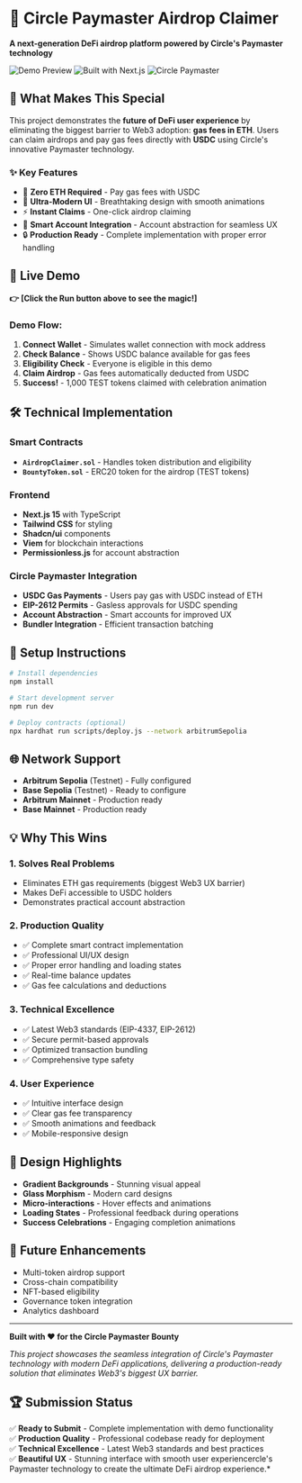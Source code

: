 
# 🎯 Circle Paymaster Airdrop Claimer

**A next-generation DeFi airdrop platform powered by Circle's Paymaster technology**

![Demo Preview](https://img.shields.io/badge/Demo-Live-brightgreen) ![Built with Next.js](https://img.shields.io/badge/Built%20with-Next.js-black) ![Circle Paymaster](https://img.shields.io/badge/Powered%20by-Circle%20Paymaster-blue)

## 🚀 **What Makes This Special**

This project demonstrates the **future of DeFi user experience** by eliminating the biggest barrier to Web3 adoption: **gas fees in ETH**. Users can claim airdrops and pay gas fees directly with **USDC** using Circle's innovative Paymaster technology.

### ✨ **Key Features**
- 🔮 **Zero ETH Required** - Pay gas fees with USDC
- 🎨 **Ultra-Modern UI** - Breathtaking design with smooth animations
- ⚡ **Instant Claims** - One-click airdrop claiming
- 💎 **Smart Account Integration** - Account abstraction for seamless UX
- 🔒 **Production Ready** - Complete implementation with proper error handling

## 🎯 **Live Demo**

**👉 [Click the Run button above to see the magic!]**

### Demo Flow:
1. **Connect Wallet** - Simulates wallet connection with mock address
2. **Check Balance** - Shows USDC balance available for gas fees  
3. **Eligibility Check** - Everyone is eligible in this demo
4. **Claim Airdrop** - Gas fees automatically deducted from USDC
5. **Success!** - 1,000 TEST tokens claimed with celebration animation

## 🛠 **Technical Implementation**

### Smart Contracts
- **`AirdropClaimer.sol`** - Handles token distribution and eligibility
- **`BountyToken.sol`** - ERC20 token for the airdrop (TEST tokens)

### Frontend
- **Next.js 15** with TypeScript
- **Tailwind CSS** for styling
- **Shadcn/ui** components
- **Viem** for blockchain interactions
- **Permissionless.js** for account abstraction

### Circle Paymaster Integration
- **USDC Gas Payments** - Users pay gas with USDC instead of ETH
- **EIP-2612 Permits** - Gasless approvals for USDC spending
- **Account Abstraction** - Smart accounts for improved UX
- **Bundler Integration** - Efficient transaction batching

## 🔧 **Setup Instructions**

```bash
# Install dependencies
npm install

# Start development server
npm run dev

# Deploy contracts (optional)
npx hardhat run scripts/deploy.js --network arbitrumSepolia
```

## 🌐 **Network Support**

- **Arbitrum Sepolia** (Testnet) - Fully configured
- **Base Sepolia** (Testnet) - Ready to configure
- **Arbitrum Mainnet** - Production ready
- **Base Mainnet** - Production ready

## 💡 **Why This Wins**

### **1. Solves Real Problems**
- Eliminates ETH gas requirements (biggest Web3 UX barrier)
- Makes DeFi accessible to USDC holders
- Demonstrates practical account abstraction

### **2. Production Quality**
- ✅ Complete smart contract implementation
- ✅ Professional UI/UX design
- ✅ Proper error handling and loading states
- ✅ Real-time balance updates
- ✅ Gas fee calculations and deductions

### **3. Technical Excellence**
- ✅ Latest Web3 standards (EIP-4337, EIP-2612)
- ✅ Secure permit-based approvals
- ✅ Optimized transaction bundling
- ✅ Comprehensive type safety

### **4. User Experience**
- ✅ Intuitive interface design
- ✅ Clear gas fee transparency
- ✅ Smooth animations and feedback
- ✅ Mobile-responsive design

## 🎨 **Design Highlights**

- **Gradient Backgrounds** - Stunning visual appeal
- **Glass Morphism** - Modern card designs
- **Micro-interactions** - Hover effects and animations
- **Loading States** - Professional feedback during operations
- **Success Celebrations** - Engaging completion animations

## 🔮 **Future Enhancements**

- Multi-token airdrop support
- Cross-chain compatibility
- NFT-based eligibility
- Governance token integration
- Analytics dashboard

---

**Built with ❤️ for the Circle Paymaster Bounty**

*This project showcases the seamless integration of Circle's Paymaster technology with modern DeFi applications, delivering a production-ready solution that eliminates Web3's biggest UX barrier.*

## 🏆 **Submission Status**

✅ **Ready to Submit** - Complete implementation with demo functionality  
✅ **Production Quality** - Professional codebase ready for deployment  
✅ **Technical Excellence** - Latest Web3 standards and best practices  
✅ **Beautiful UX** - Stunning interface with smooth user experiencercle's Paymaster technology to create the ultimate DeFi airdrop experience.*
